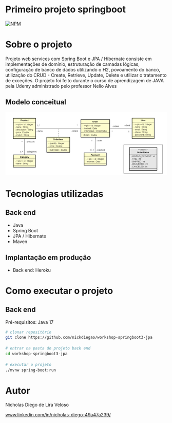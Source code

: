 # Primeiro projeto springboot
[![NPM](https://img.shields.io/npm/l/react)](https://github.com/nickdiegao/workshop-springboot3-jpa/blob/main/LICENSE)

# Sobre o projeto

Projeto web services com Spring Boot e JPA / Hibernate consiste em implementações de domínio, estruturação de camadas lógicas, configuração de banco de dados utilizando o H2, povoamento do banco, utilização do CRUD - Create, Retrieve, Update, Delete e utilizar o tratamento de exceções.
O projeto foi feito durante o curso de aprendizagem de JAVA pela Udemy administrado pelo professor Nelio Alves

## Modelo conceitual
![Modelo Conceitual](https://github.com/nickdiegao/imagens/blob/main/modeloconceitual.png)

# Tecnologias utilizadas
## Back end
- Java
- Spring Boot
- JPA / Hibernate
- Maven
## Implantação em produção
- Back end: Heroku

# Como executar o projeto

## Back end
Pré-requisitos: Java 17

```bash
# clonar repositório
git clone https://github.com/nickdiegao/workshop-springboot3-jpa

# entrar na pasta do projeto back end
cd workshop-springboot3-jpa

# executar o projeto
./mvnw spring-boot:run
```

# Autor

Nicholas Diego de Lira Veloso

www.linkedin.com/in/nicholas-diego-49a47a239/
